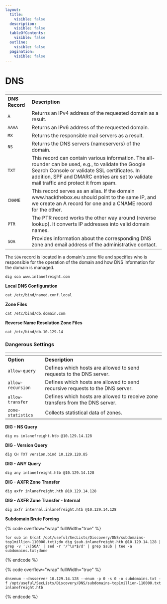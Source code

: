 ```yaml
---
layout:
  title:
    visible: false
  description:
    visible: false
  tableOfContents:
    visible: false
  outline:
    visible: false
  pagination:
    visible: false
---
```


# DNS

<table data-header-hidden data-full-width="true"><thead><tr><th></th><th></th></tr></thead><tbody><tr><td><strong>DNS Record</strong></td><td><strong>Description</strong></td></tr><tr><td><code>A</code></td><td>Returns an IPv4 address of the requested domain as a result.</td></tr><tr><td><code>AAAA</code></td><td>Returns an IPv6 address of the requested domain.</td></tr><tr><td><code>MX</code></td><td>Returns the responsible mail servers as a result.</td></tr><tr><td><code>NS</code></td><td>Returns the DNS servers (nameservers) of the domain.</td></tr><tr><td><code>TXT</code></td><td>This record can contain various information. The all-rounder can be used, e.g., to validate the Google Search Console or validate SSL certificates. In addition, SPF and DMARC entries are set to validate mail traffic and protect it from spam.</td></tr><tr><td><code>CNAME</code></td><td>This record serves as an alias. If the domain www.hackthebox.eu should point to the same IP, and we create an A record for one and a CNAME record for the other.</td></tr><tr><td><code>PTR</code></td><td>The PTR record works the other way around (reverse lookup). It converts IP addresses into valid domain names.</td></tr><tr><td><code>SOA</code></td><td>Provides information about the corresponding DNS zone and email address of the administrative contact.</td></tr></tbody></table>

The `SOA` record is located in a domain's zone file and specifies who is responsible for the operation of the domain and how DNS information for the domain is managed.

```
dig soa www.inlanefreight.com
```

&#x20; **Local DNS Configuration**

```
cat /etc/bind/named.conf.local
```

**Zone Files**

```
cat /etc/bind/db.domain.com
```

**Reverse Name Resolution Zone Files**

```
cat /etc/bind/db.10.129.14
```

### Dangerous Settings

<table data-header-hidden data-full-width="true"><thead><tr><th></th><th></th></tr></thead><tbody><tr><td><strong>Option</strong></td><td><strong>Description</strong></td></tr><tr><td><code>allow-query</code></td><td>Defines which hosts are allowed to send requests to the DNS server.</td></tr><tr><td><code>allow-recursion</code></td><td>Defines which hosts are allowed to send recursive requests to the DNS server.</td></tr><tr><td><code>allow-transfer</code></td><td>Defines which hosts are allowed to receive zone transfers from the DNS server.</td></tr><tr><td><code>zone-statistics</code></td><td>Collects statistical data of zones.</td></tr></tbody></table>

**DIG - NS Query**

```
dig ns inlanefreight.htb @10.129.14.128
```

**DIG - Version Query**

```
dig CH TXT version.bind 10.129.120.85
```

**DIG - ANY Query**

```
dig any inlanefreight.htb @10.129.14.128
```

**DIG - AXFR Zone Transfer**

```
dig axfr inlanefreight.htb @10.129.14.128
```

**DIG - AXFR Zone Transfer - Internal**

```
dig axfr internal.inlanefreight.htb @10.129.14.128
```

**Subdomain Brute Forcing**

{% code overflow="wrap" fullWidth="true" %}
```
for sub in $(cat /opt/useful/SecLists/Discovery/DNS/subdomains-top1million-110000.txt);do dig $sub.inlanefreight.htb @10.129.14.128 | grep -v ';\|SOA' | sed -r '/^\s*$/d' | grep $sub | tee -a subdomains.txt;done
```
{% endcode %}

{% code overflow="wrap" fullWidth="true" %}
```
dnsenum --dnsserver 10.129.14.128 --enum -p 0 -s 0 -o subdomains.txt -f /opt/useful/SecLists/Discovery/DNS/subdomains-top1million-110000.txt inlanefreight.htb
```
{% endcode %}
